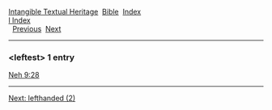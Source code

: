 [Intangible Textual Heritage](../../index)  [Bible](../index) 
[Index](index)   
[l Index](_l_)  
  [Previous](c06713)  [Next](c06715) 

------------------------------------------------------------------------

### &lt;leftest&gt; 1 entry

[Neh 9:28](../kjv/neh009.htm#028)  

------------------------------------------------------------------------

[Next: lefthanded (2)](c06715)
